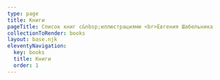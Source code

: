 ```yaml
---
type: page
title: Книги
pageTitle: Список книг с&nbsp;иллюстрациями <br>Евгения Шабельника
collectionToRender: books
layout: base.njk
eleventyNavigation:
  key: books
  title: Книги
  order: 1
---
```

